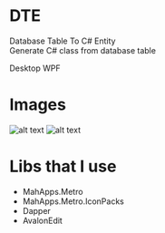 # DTE
Database Table To C# Entity  
Generate C# class from database table

Desktop WPF

# Images
![alt text](https://github.com/illesarnold/DTE/blob/master/Images/scs.png)
![alt text](https://github.com/illesarnold/DTE/blob/master/Images/scs2.png)

# Libs that I use
- MahApps.Metro
- MahApps.Metro.IconPacks
- Dapper
- AvalonEdit
